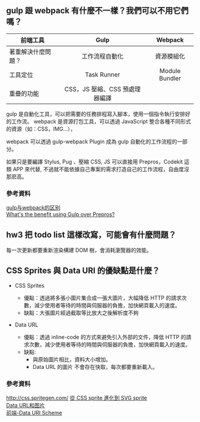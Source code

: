 ## gulp 跟 webpack 有什麼不一樣？我們可以不用它們嗎？
|前端工具|Gulp|Webpack|
|---|:----:|:------:|
|著重解決什麼問題？|工作流程自動化|資源模組化|
|工具定位|Task Runner|Module Bundler|
|重疊的功能|CSS，JS 壓縮、CSS 預處理器編譯|

gulp 是自動化工具，可以把需要的任務排程寫入腳本，使用一個指令執行安排好的工作流。
webpack 是資源打包工具，可以透過 JavaScript 整合各種不同形式的資源（如：CSS，IMG...），

webpack 可以透過 gulp-webpack Plugin 成為 gulp 自動化的工作流程的一部分。

如果只是要編譯 Stylus, Pug 、壓縮 CSS, JS 可以直接用 Prepros，Codekit 這類 APP 來代替, 不過就不能依據自己專案的需求打造自己的工作流程，自由度沒那麽高。

### 參考資料
[gulp与webpack的区别](https://www.cnblogs.com/lovesong/p/6413546.html)  
[What's the benefit using Gulp over Prepros?](https://stackoverflow.com/questions/31419963/whats-the-benefit-using-gulp-over-prepros)

## hw3 把 todo list 這樣改寫，可能會有什麼問題？
每一次更新都要重新渲染構建 DOM 樹，會消耗瀏覽器的效能。

## CSS Sprites 與 Data URI 的優缺點是什麼？
- CSS Sprites
  - 優點：透過將多張小圖片集合成一張大圖片，大幅降低 HTTP 的請求次數，減少使用者等待的時間與伺服器的負擔，加快網頁載入的速度。
  - 缺點：大張圖片經過截取等比放大之後解析度不夠

- Data URL
  - 優點：透過 inline-code 的方式來避免引入外部的文件，降低 HTTP 的請求次數，減少使用者等待的時間與伺服器的負擔，加快網頁載入的速度。
  - 缺點:
    - 與原始圖片相比，資料大小增加。
    - Data URL 的圖片 不會存在快取，每次都要重新載入。

### 參考資料
http://css.spritegen.com/
[從 CSS sprite 進化到 SVG sprite](http://muki.tw/tech/css-to-svg-sprite/)  
[Data URL和图片](http://www.webhek.com/post/data-url.html)  
[前端-Data URI Scheme](https://www.jianshu.com/p/ea49397fcd13)  